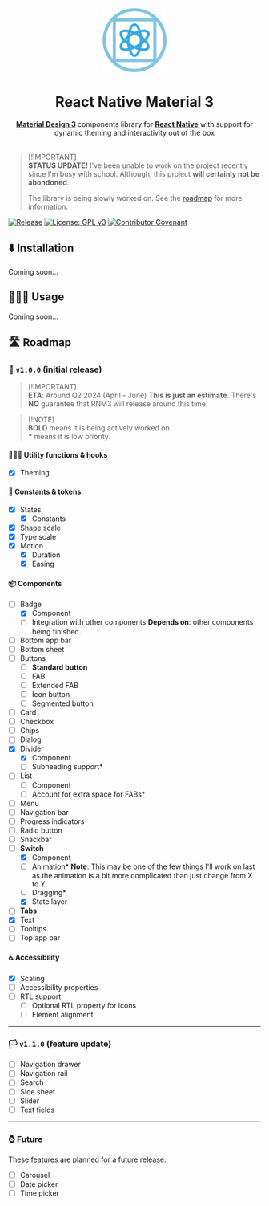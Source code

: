 <p align="center"><img height="128px" src="./assets/mascot.svg" alt="React Native Material 3 wordmark" /></p>
<h1 align="center">React Native Material 3</h1>

<p align="center"><a href="https://m3.material.io"><strong>Material Design 3</strong></a> components library for <a href="https://reactnative.dev"><strong>React Native</strong></a> with support for dynamic theming and interactivity out of the box

<br />
<br />

> [!IMPORTANT]\
> **STATUS UPDATE!** I've been unable to work on the project recently since I'm busy with school. Although, this project **will certainly not be abondoned**.
> 
> The library is being slowly worked on. See the [roadmap](#%EF%B8%8F-roadmap) for more information.

[![Release](https://github.com/PalmDevs/react-native-material-3/actions/workflows/release.yml/badge.svg)](https://github.com/PalmDevs/react-native-material-3/actions/workflows/release.yml) [![License: GPL v3](https://img.shields.io/badge/License-GPLv3-blue.svg)](https://www.gnu.org/licenses/gpl-3.0) [![Contributor Covenant](https://img.shields.io/badge/Contributor%20Covenant-2.1-4baaaa.svg)](CODE_OF_CONDUCT.md) 

## ⬇️ Installation

Coming soon...

## 🧑🏻‍💻 Usage

Coming soon...

## 🛣️ Roadmap

### 🚩 `v1.0.0` (initial release)

> [!IMPORTANT]\
> **ETA**: Around Q2 2024 (April - June)
> **This is just an estimate.** There's **NO** guarantee that RNM3 will release around this time.

> [!NOTE]\
> **BOLD** means it is being actively worked on.  
> **\*** means it is low priority.  

#### 🙋🏻‍♂️ Utility functions & hooks
-   [x] Theming

#### 📄 Constants & tokens

-   [x] States
    -   [x] Constants

-   [x] Shape scale
-   [x] Type scale
-   [x] Motion
    -   [x] Duration
    -   [x] Easing

#### 📦 Components

-   [ ] Badge
    -   [x] Component
    -   [ ] Integration with other components
            **Depends on**: other components being finished.
-   [ ] Bottom app bar
-   [ ] Bottom sheet
-   [ ] Buttons
    -   [ ] **Standard button**
    -   [ ] FAB
    -   [ ] Extended FAB
    -   [ ] Icon button
    -   [ ] Segmented button
-   [ ] Card
-   [ ] Checkbox
-   [ ] Chips
-   [ ] Dialog
-   [x] Divider
    -   [x] Component
    -   [ ] Subheading support*
-   [ ] List
    -   [ ] Component
    -   [ ] Account for extra space for FABs*
-   [ ] Menu
-   [ ] Navigation bar
-   [ ] Progress indicators
-   [ ] Radio button
-   [ ] Snackbar
-   [ ] **Switch**
    -   [x] Component
    -   [ ] Animation*
        **Note**: This may be one of the few things I'll work on last as the animation is a bit more complicated than just change from X to Y.
    -   [ ] Dragging*
    -   [x] State layer
-   [ ] **Tabs**
-   [x] Text
-   [ ] Tooltips
-   [ ] Top app bar

#### ♿ Accessibility

-   [x] Scaling
-   [ ] Accessibility properties
-   [ ] RTL support
    -   [ ] Optional RTL property for icons
    -   [ ] Element alignment

---

### 🏳️ `v1.1.0` (feature update)

-   [ ] Navigation drawer
-   [ ] Navigation rail
-   [ ] Search
-   [ ] Side sheet
-   [ ] Slider
-   [ ] Text fields

---

### ⌚ Future

These features are planned for a future release.

-   [ ] Carousel
-   [ ] Date picker
-   [ ] Time picker
